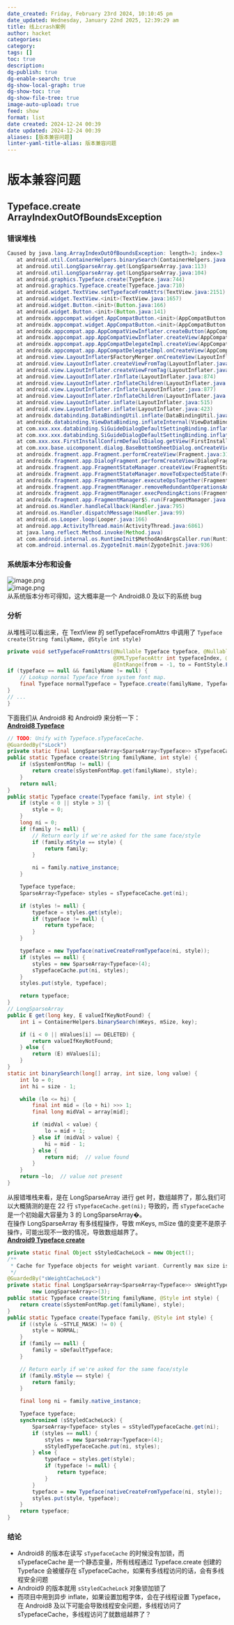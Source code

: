 ```yaml
---
date_created: Friday, February 23rd 2024, 10:10:45 pm
date_updated: Wednesday, January 22nd 2025, 12:39:29 am
title: 线上crash案例
author: hacket
categories: 
category: 
tags: []
toc: true
description: 
dg-publish: true
dg-enable-search: true
dg-show-local-graph: true
dg-show-toc: true
dg-show-file-tree: true
image-auto-upload: true
feed: show
format: list
date created: 2024-12-24 00:39
date updated: 2024-12-24 00:39
aliases: [版本兼容问题]
linter-yaml-title-alias: 版本兼容问题
---
```


# 版本兼容问题

## Typeface.create ArrayIndexOutOfBoundsException

### 错误堆栈

```java
Caused by java.lang.ArrayIndexOutOfBoundsException: length=3; index=3
   at android.util.ContainerHelpers.binarySearch(ContainerHelpers.java:47)
   at android.util.LongSparseArray.get(LongSparseArray.java:113)
   at android.util.LongSparseArray.get(LongSparseArray.java:104)
   at android.graphics.Typeface.create(Typeface.java:744)
   at android.graphics.Typeface.create(Typeface.java:710)
   at android.widget.TextView.setTypefaceFromAttrs(TextView.java:2151)
   at android.widget.TextView.<init>(TextView.java:1657)
   at android.widget.Button.<init>(Button.java:166)
   at android.widget.Button.<init>(Button.java:141)
   at androidx.appcompat.widget.AppCompatButton.<init>(AppCompatButton.java:80)
   at androidx.appcompat.widget.AppCompatButton.<init>(AppCompatButton.java:75)
   at androidx.appcompat.app.AppCompatViewInflater.createButton(AppCompatViewInflater.java:211)
   at androidx.appcompat.app.AppCompatViewInflater.createView(AppCompatViewInflater.java:129)
   at androidx.appcompat.app.AppCompatDelegateImpl.createView(AppCompatDelegateImpl.java:1565)
   at androidx.appcompat.app.AppCompatDelegateImpl.onCreateView(AppCompatDelegateImpl.java:1616)
   at android.view.LayoutInflater$FactoryMerger.onCreateView(LayoutInflater.java:189)
   at android.view.LayoutInflater.createViewFromTag(LayoutInflater.java:783)
   at android.view.LayoutInflater.createViewFromTag(LayoutInflater.java:741)
   at android.view.LayoutInflater.rInflate(LayoutInflater.java:874)
   at android.view.LayoutInflater.rInflateChildren(LayoutInflater.java:835)
   at android.view.LayoutInflater.rInflate(LayoutInflater.java:877)
   at android.view.LayoutInflater.rInflateChildren(LayoutInflater.java:835)
   at android.view.LayoutInflater.inflate(LayoutInflater.java:515)
   at android.view.LayoutInflater.inflate(LayoutInflater.java:423)
   at androidx.databinding.DataBindingUtil.inflate(DataBindingUtil.java:126)
   at androidx.databinding.ViewDataBinding.inflateInternal(ViewDataBinding.java:1409)
   at com.xxx.xxx.databinding.SiGuideDialogDefaultSettingBinding.inflate(SiGuideDialogDefaultSettingBinding.java:91)
   at com.xxx.xxx.databinding.SiGuideDialogDefaultSettingBinding.inflate(SiGuideDialogDefaultSettingBinding.java:77)
   at com.xxx.xxx.FirstInstallConfirmDefaultDialog.getView(FirstInstallConfirmDefaultDialog.kt:63)
   at com.xxx.base.uicomponent.dialog.BaseBottomSheetDialog.onCreateView(BaseBottomSheetDialog.kt:46)
   at androidx.fragment.app.Fragment.performCreateView(Fragment.java:3104)
   at androidx.fragment.app.DialogFragment.performCreateView(DialogFragment.java:510)
   at androidx.fragment.app.FragmentStateManager.createView(FragmentStateManager.java:524)
   at androidx.fragment.app.FragmentStateManager.moveToExpectedState(FragmentStateManager.java:261)
   at androidx.fragment.app.FragmentManager.executeOpsTogether(FragmentManager.java:1890)
   at androidx.fragment.app.FragmentManager.removeRedundantOperationsAndExecute(FragmentManager.java:1814)
   at androidx.fragment.app.FragmentManager.execPendingActions(FragmentManager.java:1751)
   at androidx.fragment.app.FragmentManager$5.run(FragmentManager.java:538)
   at android.os.Handler.handleCallback(Handler.java:795)
   at android.os.Handler.dispatchMessage(Handler.java:99)
   at android.os.Looper.loop(Looper.java:166)
   at android.app.ActivityThread.main(ActivityThread.java:6861)
   at java.lang.reflect.Method.invoke(Method.java)
   at com.android.internal.os.RuntimeInit$MethodAndArgsCaller.run(RuntimeInit.java:450)
   at com.android.internal.os.ZygoteInit.main(ZygoteInit.java:936)
```

### 系统版本分布和设备

![image.png](https://cdn.nlark.com/yuque/0/2023/png/694278/1686058517840-00d48e04-bdca-4926-9799-1990894c25e3.png#averageHue=%23dee6f6&clientId=u23bcf36e-748c-4&from=paste&height=127&id=u29c8c01d&originHeight=344&originWidth=806&originalType=binary&ratio=2&rotation=0&showTitle=false&size=38013&status=done&style=none&taskId=ua6c7f48d-0bbb-4a86-a9e6-37ef3d2cd83&title=&width=297)<br />![image.png](https://cdn.nlark.com/yuque/0/2023/png/694278/1686058540712-35d46495-853f-45f8-b1ee-3841c6829109.png#averageHue=%23f9f9f9&clientId=u23bcf36e-748c-4&from=paste&height=207&id=ua02aafa3&originHeight=568&originWidth=818&originalType=binary&ratio=2&rotation=0&showTitle=false&size=55232&status=done&style=none&taskId=u430d08c0-17dd-41dc-ab1a-d37e8a4306c&title=&width=298)<br />从系统版本分布可得知，这大概率是一个 Android8.0 及以下的系统 bug

### 分析

从堆栈可以看出来，在 TextView 的 setTypefaceFromAttrs 中调用了 `Typeface create(String familyName, @Style int style)`

```java
private void setTypefaceFromAttrs(@Nullable Typeface typeface, @Nullable String familyName,
                                  @XMLTypefaceAttr int typefaceIndex, @Typeface.Style int style,
                                  @IntRange(from = -1, to = FontStyle.FONT_WEIGHT_MAX) int weight) {
if (typeface == null && familyName != null) {
    // Lookup normal Typeface from system font map.
    final Typeface normalTypeface = Typeface.create(familyName, Typeface.NORMAL);
}
// ...
}
```

下面我们从 Android8 和 Android9 来分析一下：<br />[**Android8 Typeface**](https://cs.android.com/android/platform/superproject/+/android-8.1.0_r10:frameworks/base/graphics/java/android/graphics/Typeface.java)

```java
// TODO: Unify with Typeface.sTypefaceCache.
@GuardedBy("sLock")
private static final LongSparseArray<SparseArray<Typeface>> sTypefaceCache = new LongSparseArray<>(3);
public static Typeface create(String familyName, int style) {
    if (sSystemFontMap != null) {
        return create(sSystemFontMap.get(familyName), style);
    }
    return null;
}
public static Typeface create(Typeface family, int style) {
    if (style < 0 || style > 3) {
        style = 0;
    }
    long ni = 0;
    if (family != null) {
        // Return early if we're asked for the same face/style
        if (family.mStyle == style) {
            return family;
        }

        ni = family.native_instance;
    }

    Typeface typeface;
    SparseArray<Typeface> styles = sTypefaceCache.get(ni);

    if (styles != null) {
        typeface = styles.get(style);
        if (typeface != null) {
            return typeface;
        }
    }

    typeface = new Typeface(nativeCreateFromTypeface(ni, style));
    if (styles == null) {
        styles = new SparseArray<Typeface>(4);
        sTypefaceCache.put(ni, styles);
    }
    styles.put(style, typeface);

    return typeface;
}
// LongSparseArray
public E get(long key, E valueIfKeyNotFound) {
    int i = ContainerHelpers.binarySearch(mKeys, mSize, key);

    if (i < 0 || mValues[i] == DELETED) {
        return valueIfKeyNotFound;
    } else {
        return (E) mValues[i];
    }
}
static int binarySearch(long[] array, int size, long value) {
    int lo = 0;
    int hi = size - 1;

    while (lo <= hi) {
        final int mid = (lo + hi) >>> 1;
        final long midVal = array[mid];

        if (midVal < value) {
            lo = mid + 1;
        } else if (midVal > value) {
            hi = mid - 1;
        } else {
            return mid;  // value found
        }
    }
    return ~lo;  // value not present
}
```

从报错堆栈来看，是在 LongSparseArray 进行 get 时，数组越界了，那么我们可以大概猜测的是在 22 行 `sTypefaceCache.get(ni);` 导致的，而 `sTypefaceCache` 是一个初始最大容量为 3 的 LongSparseArray�。<br />在操作 LongSparseArray 有多线程操作，导致 mKeys, mSize 值的变更不是原子操作，可能出现不一致的情况，导致数组越界了。<br />[**Android9 Typeface create**](https://cs.android.com/android/platform/superproject/+/android-9.0.0_r5:frameworks/base/graphics/java/android/graphics/Typeface.java)

```java
private static final Object sStyledCacheLock = new Object();
/**
 * Cache for Typeface objects for weight variant. Currently max size is 3.
 */
@GuardedBy("sWeightCacheLock")
private static final LongSparseArray<SparseArray<Typeface>> sWeightTypefaceCache =
        new LongSparseArray<>(3);
public static Typeface create(String familyName, @Style int style) {
    return create(sSystemFontMap.get(familyName), style);
}
public static Typeface create(Typeface family, @Style int style) {
    if ((style & ~STYLE_MASK) != 0) {
        style = NORMAL;
    }
    if (family == null) {
        family = sDefaultTypeface;
    }

    // Return early if we're asked for the same face/style
    if (family.mStyle == style) {
        return family;
    }

    final long ni = family.native_instance;

    Typeface typeface;
    synchronized (sStyledCacheLock) {
        SparseArray<Typeface> styles = sStyledTypefaceCache.get(ni);
        if (styles == null) {
            styles = new SparseArray<Typeface>(4);
            sStyledTypefaceCache.put(ni, styles);
        } else {
            typeface = styles.get(style);
            if (typeface != null) {
                return typeface;
            }
        }
        typeface = new Typeface(nativeCreateFromTypeface(ni, style));
        styles.put(style, typeface);
    }
    return typeface;
}
```

### 结论

- Android8 的版本在读写 `sTypefaceCache` 的时候没有加锁，而 sTypefaceCache 是一个静态变量，所有线程通过 Typeface.create 创建的 Typeface 会被缓存在 sTypefaceCache，如果有多线程访问的话，会有多线程安全问题
- Android9 的版本就用 `sStyledCacheLock` 对象锁加锁了
- 而项目中用到异步 inflate，如果设置加粗字体，会在子线程设置 Typeface，在 Android8 及以下可能会导致线程安全问题，多线程访问了 sTypefaceCache，多线程访问了就数组越界了？
